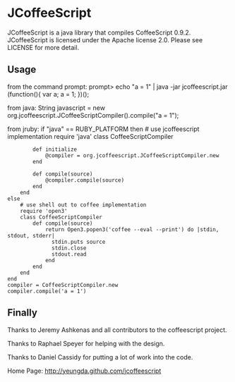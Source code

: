 # JCoffeeScript

JCoffeeScript is a java library that compiles CoffeeScript 0.9.2.  JCoffeeScript is licensed under the Apache license 2.0.  Please see LICENSE for more detail.

## Usage
from the command prompt:
    prompt> echo "a = 1" | java -jar jcoffeescript.jar
    (function(){
      var a;
      a = 1;
    })();

from java:
    String javascript = new org.jcoffeescript.JCoffeeScriptCompiler().compile("a = 1");

from jruby:
    if "java" == RUBY_PLATFORM then
        # use jcoffeescript implementation
        require 'java'
        class CoffeeScriptCompiler

            def initialize
                @compiler = org.jcoffeescript.JCoffeeScriptCompiler.new
            end

            def compile(source)
                @compiler.compile(source)
            end
        end
    else
        # use shell out to coffee implementation
        require 'open3'
        class CoffeeScriptCompiler
            def compile(source)
                return Open3.popen3('coffee --eval --print') do |stdin, stdout, stderr|
                  stdin.puts source
                  stdin.close
                  stdout.read
                end
            end
        end
    end
    compiler = CoffeeScriptCompiler.new
    compiler.compile('a = 1')

## Finally
Thanks to Jeremy Ashkenas and all contributors to the coffeescript project.

Thanks to Raphael Speyer for helping with the design.

Thanks to Daniel Cassidy for putting a lot of work into the code.

Home Page: http://yeungda.github.com/jcoffeescript
